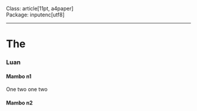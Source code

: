 Class: article[11pt, a4paper]  
Package: inputenc[utf8]  
***  
# The  
### Luan  
#### Mambo n1  
One two one two  
#### Mambo n2  